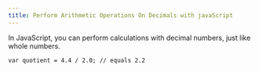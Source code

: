 ```yaml
---
title: Perform Arithmetic Operations On Decimals with javaScript
---
```

In JavaScript, you can perform calculations with decimal numbers, just like whole numbers.

    var quotient = 4.4 / 2.0; // equals 2.2